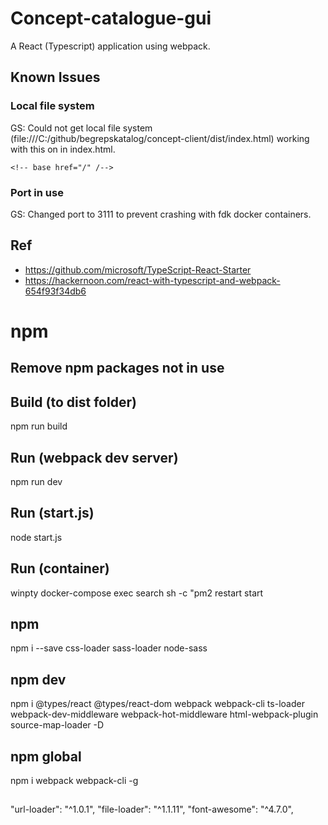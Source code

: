 # Concept-catalogue-gui
A React (Typescript) application using webpack.

## Known Issues
### Local file system
GS: Could not get local file system (file:///C:/github/begrepskatalog/concept-client/dist/index.html) working with this on in index.html.
```
<!-- base href="/" /-->
```

### Port in use
GS: Changed port to 3111 to prevent crashing with fdk docker containers.

## Ref
* https://github.com/microsoft/TypeScript-React-Starter
* https://hackernoon.com/react-with-typescript-and-webpack-654f93f34db6

# npm
## Remove npm packages not in use

## Build (to dist folder)
npm run build

## Run (webpack dev server)
npm run dev

## Run (start.js)
node start.js

## Run (container)
winpty docker-compose exec search sh -c "pm2 restart start

## npm
npm i --save css-loader sass-loader node-sass

## npm dev
npm i @types/react @types/react-dom webpack webpack-cli ts-loader webpack-dev-middleware webpack-hot-middleware html-webpack-plugin source-map-loader -D

## npm global
npm i webpack webpack-cli -g

## 

"url-loader": "^1.0.1",
"file-loader": "^1.1.11",
"font-awesome": "^4.7.0",

##

##
